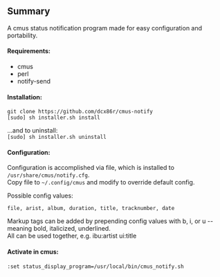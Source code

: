 ## Summary

A cmus status notification program made for easy configuration and portability.

#### Requirements:

* cmus
* perl
* notify-send

#### Installation:

`git clone https://github.com/dcx86r/cmus-notify`  
`[sudo] sh installer.sh install`

...and to uninstall:  
`[sudo] sh installer.sh uninstall`

#### Configuration:

Configuration is accomplished via file, which is installed to `/usr/share/cmus/notify.cfg`.  
Copy file to `~/.config/cmus` and modify to override default config.

Possible config values:  

`file, arist, album, duration, title, tracknumber, date`

Markup tags can be added by prepending config values with b, i, or u -- meaning bold, italicized, underlined.  
All can be used together, e.g. ibu:artist ui:title 

#### Activate in cmus:

`:set status_display_program=/usr/local/bin/cmus_notify.sh`
